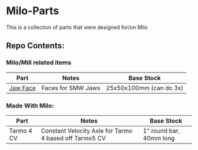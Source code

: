 # Milo-Parts
This is a collection of parts that were designed for/on Milo

## Repo Contents:
### Milo/Mill related items
| Part | Notes | Base Stock |
|------| ----- | ---------- |
| [Jaw Face](Vices/jaw-faces) | Faces for SMW Jaws | 25x50x100mm (can do 3x)|

### Made With Milo:
| Part | Notes | Base Stock |
|------| ----- | ---------- |
| Tarmo 4 CV | Constant Velocity Axle for Tarmo 4 based off Tarmo5 CV | 1" round bar, 40mm long |

